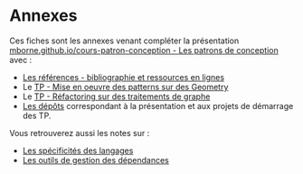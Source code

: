 # Annexes

Ces fiches sont les annexes venant compléter la présentation [mborne.github.io/cours-patron-conception - Les patrons de conception](../#1) avec :

* [Les références - bibliographie et ressources en lignes](references.md)
* Le [TP - Mise en oeuvre des patterns sur des Geometry](tp-geometry/index.md)
* Le [TP - Réfactoring sur des traitements de graphe](tp-graph/index.md)
* [Les dépôts](depots.md) correspondant à la présentation et aux projets de démarrage des TP.

Vous retrouverez aussi les notes sur :

* [Les spécificités des langages](specificites-langages.md)
* [Les outils de gestion des dépendances](dependances.md)
